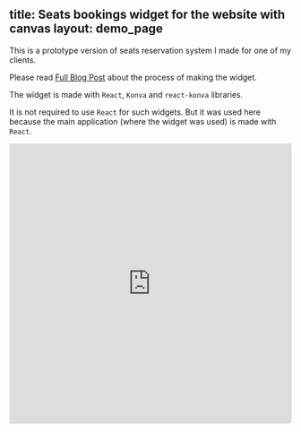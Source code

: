 title: Seats bookings widget for the website with canvas
layout: demo_page
---

This is a prototype version of seats reservation system I made for one of my clients.

Please read [Full Blog Post](https://lavrton.com/case-study-seat-reservation-widget/) about the process of making the widget.

The widget is made with `React`, `Konva` and `react-konva` libraries.

It is not required to use `React` for such widgets. But it was used here because the main application (where the widget was used) is made with `React`.

<iframe src="https://codesandbox.io/embed/github/konvajs/site/tree/master/react-demos/seats-reservation?hidenavigation=1&view=split&fontsize=10" style="width:100%; height:500px; border:0; border-radius: 4px; overflow:hidden;" sandbox="allow-modals allow-forms allow-popups allow-scripts allow-same-origin"></iframe>